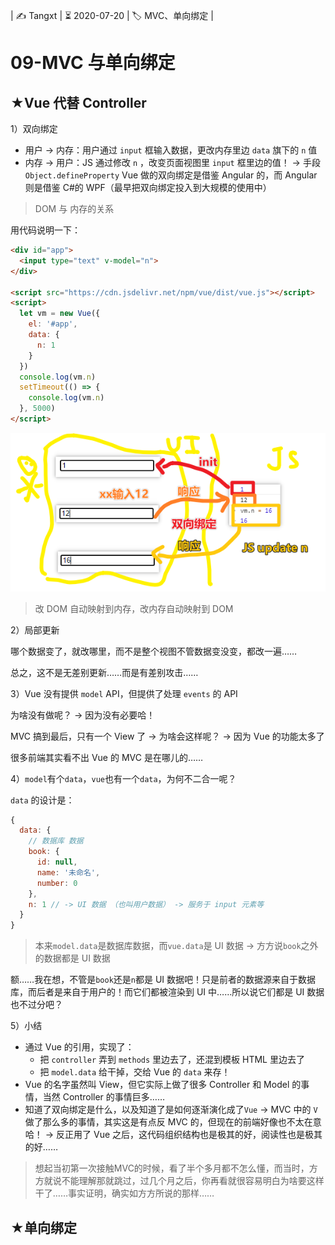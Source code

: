 | ✍️ Tangxt | ⏳ 2020-07-20 | 🏷️ MVC、单向绑定 |

# 09-MVC 与单向绑定

## ★Vue 代替 Controller

1）双向绑定

* 用户 -> 内存：用户通过 `input` 框输入数据，更改内存里边 `data` 旗下的 `n` 值
* 内存 -> 用户：JS 通过修改 `n` ，改变页面视图里 `input` 框里边的值！ -> 手段 `Object.defineProperty`
Vue 做的双向绑定是借鉴 Angular 的，而 Angular 则是借鉴 C#的 WPF（最早把双向绑定投入到大规模的使用中）

> DOM 与 内存的关系

用代码说明一下：

``` html
<div id="app">
  <input type="text" v-model="n">
</div>

<script src="https://cdn.jsdelivr.net/npm/vue/dist/vue.js"></script>
<script>
  let vm = new Vue({
    el: '#app',
    data: {
      n: 1
    }
  })
  console.log(vm.n)
  setTimeout(() => {
    console.log(vm.n)
  }, 5000)
</script>
```

![双向绑定](assets/img/2020-07-20-22-47-49.png)

> 改 DOM 自动映射到内存，改内存自动映射到 DOM

2）局部更新

哪个数据变了，就改哪里，而不是整个视图不管数据变没变，都改一遍……

总之，这不是无差别更新……而是有差别攻击……

3）Vue 没有提供 `model` API，但提供了处理 `events` 的 API

为啥没有做呢？ -> 因为没有必要哈！

MVC 搞到最后，只有一个 View 了 -> 为啥会这样呢？ -> 因为 Vue 的功能太多了

很多前端其实看不出 Vue 的 MVC 是在哪儿的……

4）`model`有个`data`，`vue`也有一个`data`，为何不二合一呢？

`data` 的设计是：

``` js
{
  data: {
    // 数据库 数据
    book: {
      id: null,
      name: '未命名',
      number: 0
    },
    n: 1 // -> UI 数据 （也叫用户数据） -> 服务于 input 元素等
  }
}
```

> 本来`model.data`是数据库数据，而`vue.data`是 UI 数据 -> 方方说`book`之外的数据都是 UI 数据

额……我在想，不管是`book`还是`n`都是 UI 数据吧！只是前者的数据源来自于数据库，而后者是来自于用户的！而它们都被渲染到 UI 中……所以说它们都是 UI 数据也不过分吧？

5）小结

- 通过 Vue 的引用，实现了：
  - 把 `controller` 弄到 `methods` 里边去了，还混到模板 HTML 里边去了
  - 把 `model.data` 给干掉，交给 Vue 的 `data` 来存！
- Vue 的名字虽然叫 View，但它实际上做了很多 Controller 和 Model 的事情，当然 Controller 的事情巨多……
- 知道了双向绑定是什么，以及知道了是如何逐渐演化成了`Vue` -> MVC 中的 `V` 做了那么多的事情，其实这是有点反 MVC 的，但现在的前端好像也不太在意哈！ -> 反正用了 Vue 之后，这代码组织结构也是极其的好，阅读性也是极其的好……

> 想起当初第一次接触MVC的时候，看了半个多月都不怎么懂，而当时，方方就说不能理解那就跳过，过几个月之后，你再看就很容易明白为啥要这样干了……事实证明，确实如方方所说的那样……

## ★单向绑定



